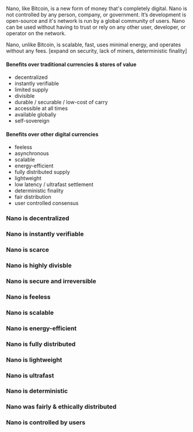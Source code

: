 Nano, like Bitcoin, is a new form of money that's completely digital. Nano is not controlled by any person, company, or government. It’s development is open-source and it's network is run by a global community of users. Nano can be used without having to trust or rely on any other user, developer, or operator on the network.

Nano, unlike Bitcoin, is scalable, fast, uses minimal energy, and operates without any fees. [expand on security, lack of miners, deterministic finality]

#### Benefits over traditional currencies & stores of value

- decentralized
- instantly verifiable
- limited supply
- divisible
- durable / securable / low-cost of carry
- accessible at all times
- available globally
- self-sovereign

#### Benefits over other digital currencies

- feeless
- asynchronous
- scalable
- energy-efficient
- fully distributed supply
- lightweight
- low latency / ultrafast settlement
- deterministic finality
- fair distribution
- user controlled consensus

### Nano is decentralized

### Nano is instantly verifiable

### Nano is scarce

### Nano is highly divisble

### Nano is secure and irreversible

### Nano is feeless

### Nano is scalable

### Nano is energy-efficient

### Nano is fully distributed

### Nano is lightweight

### Nano is ultrafast

### Nano is deterministic

### Nano was fairly & ethically distributed

### Nano is controlled by users
